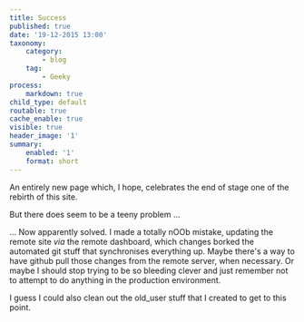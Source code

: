 ```yaml
---
title: Success
published: true
date: '19-12-2015 13:00'
taxonomy:
    category:
        - blog
    tag:
        - Geeky
process:
    markdown: true
child_type: default
routable: true
cache_enable: true
visible: true
header_image: '1'
summary:
    enabled: '1'
    format: short
---
```


An entirely new page which, I hope, celebrates the end of stage one of the rebirth of this site.

But there does seem to be a teeny problem ...

... Now apparently solved. I made a totally nOOb mistake, updating the remote site _via_ the remote dashboard, which changes borked the automated git stuff that synchronises everything up. Maybe there's a way to have github pull those changes from the remote server, when necessary. Or maybe I should stop trying to be so bleeding clever and just remember not to attempt to do anything in the production environment.

I guess I could also clean out the old_user stuff that I created to get to this point.